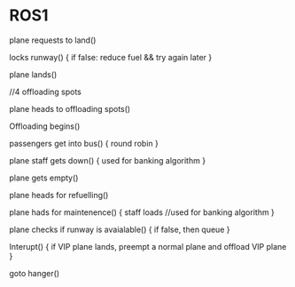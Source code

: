 # ROS1

plane requests to land()

locks runway()
{
	if false: reduce fuel && try again later
}

plane lands()

//4 offloading spots

plane heads to offloading spots()

Offloading begins()

passengers get into bus()
{
	round robin
}

plane staff gets down()
{
	used for banking algorithm
}

plane gets empty()

plane heads for refuelling()

plane hads for maintenence()
{
	staff loads //used for banking algorithm
}

plane checks if runway is avaialable()
{
	if false, then queue
}

Interupt()
{
	if VIP plane lands, preempt a normal plane and offload VIP plane
}

goto hanger()

